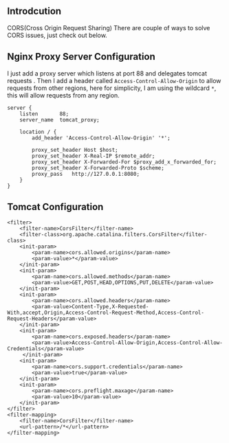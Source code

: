 ## Introdcution 
CORS(Cross Origin Request Sharing)
There are couple of ways to solve CORS issues, just check out below.


## Nginx Proxy Server Configuration
I just add a proxy server which listens at port 88 and delegates tomcat requests . Then  I add a header called `Access-Control-Allow-Origin` to allow requests from other regions, here for simplicity, I am using the wildcard `*`, this will allow requests from any region. 

```
server {
    listen       88;
    server_name  tomcat_proxy;

    location / {
		add_header 'Access-Control-Allow-Origin' '*';
		
		proxy_set_header Host $host;
		proxy_set_header X-Real-IP $remote_addr;
		proxy_set_header X-Forwarded-For $proxy_add_x_forwarded_for;
	    proxy_set_header X-Forwarded-Proto $scheme;
		proxy_pass   http://127.0.0.1:8080;
    }
}
```


## Tomcat Configuration

```
<filter>
    <filter-name>CorsFilter</filter-name>
    <filter-class>org.apache.catalina.filters.CorsFilter</filter-class>
    <init-param>
        <param-name>cors.allowed.origins</param-name>
        <param-value>*</param-value>
    </init-param>
    <init-param>
        <param-name>cors.allowed.methods</param-name>
        <param-value>GET,POST,HEAD,OPTIONS,PUT,DELETE</param-value>
    </init-param>
    <init-param>
        <param-name>cors.allowed.headers</param-name>
        <param-value>Content-Type,X-Requested-With,accept,Origin,Access-Control-Request-Method,Access-Control-Request-Headers</param-value>
    </init-param>
    <init-param>
        <param-name>cors.exposed.headers</param-name>
        <param-value>Access-Control-Allow-Origin,Access-Control-Allow-Credentials</param-value>
     </init-param>
    <init-param>
        <param-name>cors.support.credentials</param-name>
        <param-value>true</param-value>
    </init-param>
    <init-param>
        <param-name>cors.preflight.maxage</param-name>
        <param-value>10</param-value>
    </init-param>
</filter>
<filter-mapping>
    <filter-name>CorsFilter</filter-name>
    <url-pattern>/*</url-pattern>
</filter-mapping>
```
